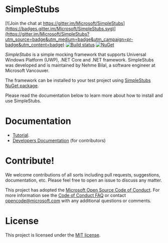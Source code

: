 SimpleStubs
=======

[![Join the chat at https://gitter.im/Microsoft/SimpleStubs](https://badges.gitter.im/Microsoft/SimpleStubs.svg)](https://gitter.im/Microsoft/SimpleStubs?utm_source=badge&utm_medium=badge&utm_campaign=pr-badge&utm_content=badge)
[![Build status](https://ci.appveyor.com/api/projects/status/wt0rjp0bkyk9l9gi?svg=true)](https://ci.appveyor.com/project/NehmeBilal/simplestubs)
[![NuGet](https://img.shields.io/nuget/v/SimpleStubs.svg?style=flat)](https://www.nuget.org/packages/SimpleStubs/)

*SimpleStubs* is a simple mocking framework that supports Universal Windows Platform (UWP), .NET Core and .NET framework. SimpleStubs was developed and is maintained by Nehme Bilal, a software engineer at Microsoft Vancouver.

The framework can be installed to your test project using [SimpleStubs NuGet package](https://www.nuget.org/packages/SimpleStubs/).

Please read the documentation below to learn more about how to install and use SimpleStubs.

Documentation 
=======
* [Tutorial](Documentation/Tutorial.md).
* [Developers Documentation](Documentation/DeveloperDocumentation.md) (for contributors)

Contribute!
=======
We welcome contributions of all sorts including pull requests, suggestions, documentation, etc. Please feel free to open an issue to discuss any matter.

This project has adopted the [Microsoft Open Source Code of Conduct](https://opensource.microsoft.com/codeofconduct/). For more information see the [Code of Conduct FAQ](https://opensource.microsoft.com/codeofconduct/faq/) or contact [opencode@microsoft.com](mailto:opencode@microsoft.com) with any additional questions or comments.

License
=======
This project is licensed under the [MIT license](LICENSE).
